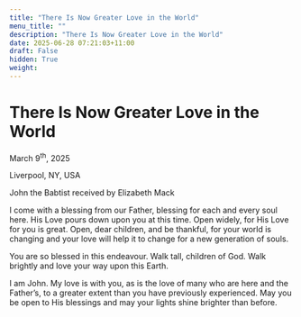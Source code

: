 ```yaml
---
title: "There Is Now Greater Love in the World"
menu_title: ""
description: "There Is Now Greater Love in the World"
date: 2025-06-28 07:21:03+11:00
draft: False
hidden: True
weight:
---
```

# There Is Now Greater Love in the World

March 9<sup>th</sup>, 2025

Liverpool, NY, USA

John the Babtist received by Elizabeth Mack

I come with a blessing from our Father, blessing for each and every soul here. His Love pours down upon you at this time. Open widely, for His Love for you is great. Open, dear children, and be thankful, for your world is changing and your love will help it to change for a new generation of souls.

You are so blessed in this endeavour. Walk tall, children of God. Walk brightly and love your way upon this Earth.

I am John. My love is with you, as is the love of many who are here and the Father’s, to a greater extent than you have previously experienced. May you be open to His blessings and may your lights shine brighter than before.

